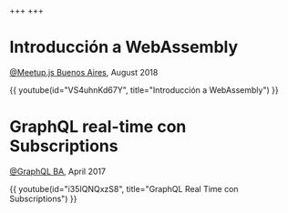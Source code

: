 +++
+++

# Introducción a WebAssembly

[@Meetup.js Buenos Aires](https://www.meetup.com/Meetup-js/), August 2018

{{ youtube(id="VS4uhnKd67Y", title="Introducción a WebAssembly") }}

# GraphQL real-time con Subscriptions

[@GraphQL BA](https://www.meetup.com/GraphQL-BA/), April 2017

{{ youtube(id="i35IQNQxzS8", title="GraphQL Real Time con Subscriptions") }}
